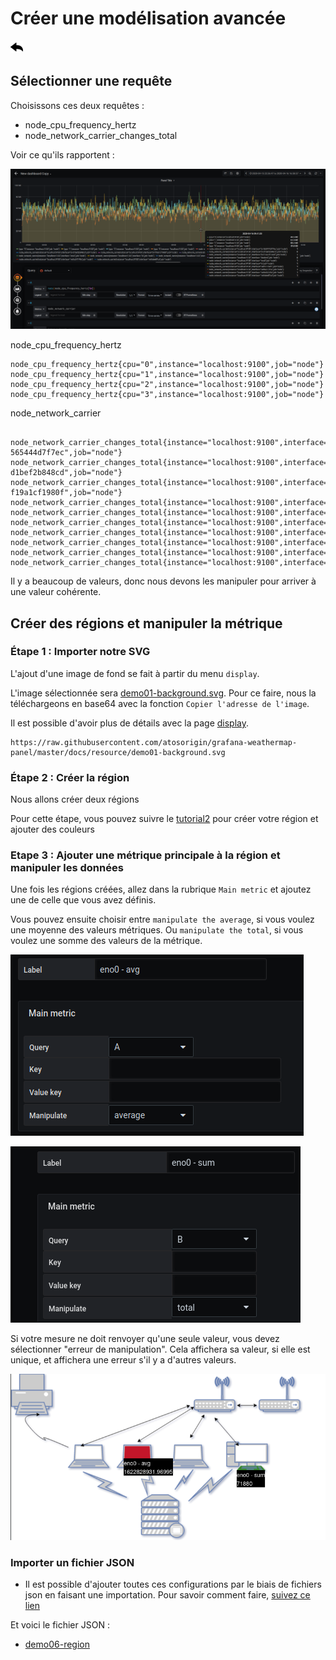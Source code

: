  
# Créer une modélisation avancée
[![](../../screenshots/other/Go-back.png)](README.md)
 
## Sélectionner une requête

Choisissons ces deux requêtes :

- node_cpu_frequency_hertz
- node_network_carrier_changes_total


Voir ce qu'ils rapportent :

![values](../../screenshots/demo/tutorial05/values.png)

node_cpu_frequency_hertz


```
node_cpu_frequency_hertz{cpu="0",instance="localhost:9100",job="node"}
node_cpu_frequency_hertz{cpu="1",instance="localhost:9100",job="node"}
node_cpu_frequency_hertz{cpu="2",instance="localhost:9100",job="node"}
node_cpu_frequency_hertz{cpu="3",instance="localhost:9100",job="node"}

```

node_network_carrier

```

node_network_carrier_changes_total{instance="localhost:9100",interface="br-565444d7f7ec",job="node"}
node_network_carrier_changes_total{instance="localhost:9100",interface="br-d1bef2b848cd",job="node"}
node_network_carrier_changes_total{instance="localhost:9100",interface="br-f19a1cf1980f",job="node"}
node_network_carrier_changes_total{instance="localhost:9100",interface="docker0",job="node"}
node_network_carrier_changes_total{instance="localhost:9100",interface="eno0",job="node"}
node_network_carrier_changes_total{instance="localhost:9100",interface="lo",job="node"}
node_network_carrier_changes_total{instance="localhost:9100",interface="veth17769f7",job="node"}
node_network_carrier_changes_total{instance="localhost:9100",interface="vetha317d1e",job="node"}
node_network_carrier_changes_total{instance="localhost:9100",interface="vethc04149a",job="node"}
node_network_carrier_changes_total{instance="localhost:9100",interface="vethdee87cd",job="node"}

```

Il y a beaucoup de valeurs, donc nous devons les manipuler pour arriver à une valeur cohérente.

## Créer des régions et manipuler la métrique

### Étape 1 : Importer notre SVG

L'ajout d'une image de fond se fait à partir du menu `display`.

L'image sélectionnée sera [demo01-background.svg](../../resource/demo01-background.svg). Pour ce faire, nous la téléchargeons en base64 avec la fonction `Copier l'adresse de l'image`.

Il est possible d'avoir plus de détails avec la page [display](../editor/display.md).

```
https://raw.githubusercontent.com/atosorigin/grafana-weathermap-panel/master/docs/resource/demo01-background.svg
```

### Étape 2 : Créer la région

Nous allons créer deux régions

Pour cette étape, vous pouvez suivre le [tutorial2](tutorial2.md) pour créer votre région et ajouter des couleurs

### Etape 3 : Ajouter une métrique principale à la région et manipuler les données

Une fois les régions créées, allez dans la rubrique `Main metric` et ajoutez une de celle que vous avez définis.

Vous pouvez ensuite choisir entre `manipulate the average`, si vous voulez une moyenne des valeurs métriques. Ou  `manipulate the total`, si vous voulez une somme des valeurs de la métrique.

![average](../../screenshots/demo/tutorial06/average.png)


![total](../../screenshots/demo/tutorial06/total.png)

Si votre mesure ne doit renvoyer qu'une seule valeur, vous devez sélectionner "erreur de manipulation". 
Cela affichera sa valeur, si elle est unique, et affichera une erreur s'il y a d'autres valeurs.


![demo6](../../screenshots/demo/tutorial06/result.png)


### Importer un fichier JSON

- Il est possible d'ajouter toutes ces configurations par le biais de fichiers json en faisant une importation. Pour savoir comment faire, [suivez ce lien](../editor/import.md)

Et voici le fichier JSON :

- [demo06-region](../../resource/demo06-region.json) 

















